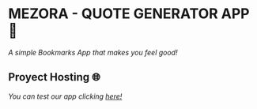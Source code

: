 # MEZORA - QUOTE GENERATOR APP 💌
_A simple Bookmarks App that makes you feel good!_

## Proyect Hosting 🌐
_You can test our app clicking [here!](https://mezora.github.io/Quote-Generator/)_
